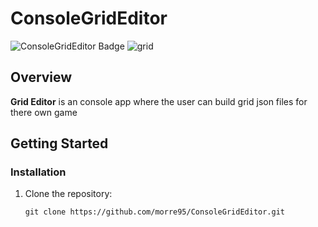 # ConsoleGridEditor
![ConsoleGridEditor Badge](https://img.shields.io/badge/Grid_Editor--Consol?logo=csharp&color=%23512BD4)
![grid](https://github.com/morre95/ConsoleGridEditor/assets/31042/f2527504-6d1d-494b-b0b4-73866af02256)

## Overview

**Grid Editor** is an console app where the user can build grid json files for there own game

## Getting Started

### Installation
1. Clone the repository:
   ```shell
   git clone https://github.com/morre95/ConsoleGridEditor.git
